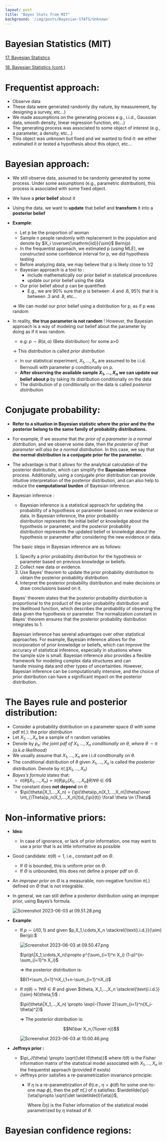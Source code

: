 ```yaml
---
layout: post
title: "Bayes Stats from MIT"
background: '/img/posts/Bayesian-STATS/Unknown'
---
```

# Bayesian Statistics (MIT)

[17. Bayesian Statistics](https://www.youtube.com/watch?v=bFZ-0FH5hfs&list=PLUl4u3cNGP60uVBMaoNERc6knT_MgPKS0&index=15)

[18. Bayesian Statistics (cont.)](https://www.youtube.com/watch?v=k2inA31Gups)

# **Frequentist approach:**

- Observe data
- These data were generated randomly (by nature, by measurement, by designing  a survey, etc…)
- We made assumptions on the generating process e.g., i.i.d., Gaussian data, smooth density, linear regression function, etc...)
- The generating process was associated to some object of interest (e.g., a parameter, a density, etc...)
- This object was unknown but fixed and we wanted to find it: we either estimated it or tested a hypothesis about this object, etc…

# **Bayesian approach:**

- We still observe data, assumed to be randomly generated by some process. Under some assumptions (e.g., parametric distribution), this process is associated with some fixed object.
- We have a **prior belief** about it
- Using the data, we want to **update** that belief and **transform** it into a **posterior belief**

- **Example**:
    - Let p be the proportion of woman
    - Sample n people randomly with replacement in the population and denote by  $X_i \overset{\mathrm{iid}}{\sim}$  Bern(p)
    - In the frequentist approach, we estimated p (using MLE), we constructed some confidence interval for p, we did hypothesis testing
    - Before analyzing data, we may believe that p is likely close to 1/2
    - Bayesian approach is a tool to :
        - include mathematically our prior belief in statistical procedures
        - update our prior belief using the data
    - Our prior belief about p can be quantified:
        - E.g., we are 90% sure that p is between .4 and .6, 95% that it is between .3 and .8, etc...
            
    
    ⇒ We can model our prior belief using a distribution for p, as if p was random
    
- In reality, **the true parameter is not random** ! However, the Bayesian approach is a way of modeling our belief about the parameter by doing as if it was random.
    - e.g: $p \sim B(a,a)$ (Beta distribution) for some a>0
    
    → This distribution is called *prior distribution*
    
    - In our statistical experiment, $X_1,...,X_n$ are assumed to be i.i.d. Bernoulli with parameter p conditionally on p.
    - **After observing the available sample $X_1,...,X_n$ we can update our belief about p** by taking its distribution conditionally on the data
    - The distribution of p conditionally on the data is called *posterior distribution*

# **Conjugate  probability:**

- **Refer to a situation in Bayesian statistic where the prior and the the posterior belong to the same family of probability distributions.**
- For example, if we assume that *the prior of a parameter is a normal distribution,* and we observe some date, then *the posterior of that parameter will also be a normal distribution*. In this case, we say that **the normal distribution is a conjugate prior for the parameter.**
- The advantage is that it allows for the analytical calculation of the posterior distribution, which can simplify the **Bayesian inference** process. Additionally, using a conjugate prior distribution can provide intuitive interpretation of the posterior distribution, and can also help to reduce the **computational** **burden** of Bayesian inference.
- Bayesian inference :
    - Bayesian inference is a statistical approach for updating the probability of a hypothesis or parameter based on new evidence or data. In Bayesian inference, the prior probability distribution represents the initial belief or knowledge about the hypothesis or parameter, and the posterior probability distribution represents the updated belief or knowledge about the hypothesis or parameter after considering the new evidence or data.
    
    The basic steps in Bayesian inference are as follows:
    
    1. Specify a prior probability distribution for the hypothesis or parameter based on previous knowledge or beliefs.
    2. Collect new data or evidence.
    3. Use Bayes' theorem to update the prior probability distribution to obtain the posterior probability distribution.
    4. Interpret the posterior probability distribution and make decisions or draw conclusions based on it.
    
    Bayes' theorem states that the posterior probability distribution is proportional to the product of the prior probability distribution and the likelihood function, which describes the probability of observing the data given the hypothesis or parameter. The normalization constant in Bayes' theorem ensures that the posterior probability distribution integrates to 1.
    
    Bayesian inference has several advantages over other statistical approaches. For example, Bayesian inference allows for the incorporation of prior knowledge or beliefs, which can improve the accuracy of statistical inference, especially in situations where the sample size is small. Bayesian inference also provides a flexible framework for modeling complex data structures and can handle missing data and other types of uncertainties. However, Bayesian inference can be computationally intensive, and the choice of prior distribution can have a significant impact on the posterior distribution.
    

# **The Bayes rule and posterior distribution:**

- Consider a probability distribution on a parameter space $\Theta$ with some pdf $\pi(.)$: the *prior distribution*
- Let $X_1,...,X_n$ be a sample of n random variables
- Denote by $p_n$: *the joint pdf of $X_1,...,X_n$ conditionally on $\theta,$ where $\theta \sim \pi$ (a.k.a likelihood)*
- We usually assume that $X_1,...,X_n$ are i.i.d conditionally on $\theta$.
- The conditional distribution of $\theta$ given $X_1,...,X_n$ is called the *posterior distribution*. Denote by $\pi(.\|X_1,...,X_n)$
- *Bayes’s formula* states that:
    - $\pi(\theta\|X_1,...,X_n) \propto \pi(\theta)p_n(X_1,...,X_n\|\theta)\forall \theta \in \Theta$$
- The constant does **not depend** on $\theta$:
    - $\pi(\theta\|X_1,...,X_n) = {\pi(\theta)p_n(X_1,...,X_n\|\theta)\over \int_{\Theta}p_n(X_1,...,X_n\|t)d_{\pi}(t)} \forall \theta \in \Theta$

# Non-informative priors:

- **Idea**:
    - In case of ignorance, or lack of prior information, one may want to use a prior that is as little informative as possible
- Good candidate: $\pi(\theta) \propto 1$, i.e., constant pdf on $\Theta$.
    - If $\Theta$ is bounded, this is uniform prior on $\Theta$.
    - If $\Theta$  is unbounded, this does not define a proper pdf on $\Theta$.
- An *improper prior* on $\Theta$ is a measurable, non-negative function $\pi(.)$ defined on $\Theta$ that is not integrable.
- In general, we can still define a posterior distribution using an improper prior, using Bayes’s formula.
    
    ![Screenshot 2023-06-03 at 09.51.28.png](/img/posts/Bayesian-STATS/Screenshot_2023-06-03_at_09.51.28.png)
    
- **Example**:
    - If $p \sim U(0,1)$ and given $p,X_1,\cdots,X_n \stackrel{\text{i.i.d.}}{\sim} Ber(p):$
        
        ![Screenshot 2023-06-03 at 09.50.47.png](/img/posts/Bayesian-STATS/Screenshot_2023-06-03_at_09.50.47.png)
        
        $\pi(p\|X_1,\cdots,X_n)\propto p^{\sum_{i=1}^n X_i} (1-p)^{n-\sum_{i=1}^n X_i}$
        
        ⇒ the posterior distribution is:
        
        $B(1+\sum_{i=1}^nX_i,1+n-\sum_{i=1}^nX_i)$
        
    - If $\pi(\theta) = 1 \forall \theta \in R$ and given $\theta, X_1,...,X_n \stackrel{\text{i.i.d.}}{\sim} N(\theta,1)$
    :
        
        $\pi(\theta\|X_1,...,X_n) \propto \exp(-{1\over 2}\sum_{i=1}^n(X_i-\theta)^2)$
        
        ⇒ The posterior distribution is:
        
         $$N(\bar X_n,{1\over n})$$
        
        ![Screenshot 2023-06-03 at 10.00.46.png](/img/posts/Bayesian-STATS/Screenshot_2023-06-03_at_10.00.46.png)
        
- **Jeffreys prior :**
    - $\pi_J(\theta) \propto \sqrt{\det I(\theta)}$ where $I(\theta)$ is the Fisher information matrix of the statistical model associated with $X_1,...,X_n$ in the frequentist approach (provided if exists)
    - Jeffreys prior satisfies  a re-parametrization invariance principle:
        - If $\eta$ is a re-parametrization of $\theta$(i.e., $\eta = \phi(\theta)$ for some one-to-one map $\phi$), then the pdf $\widetilde{\pi}(.)$  of $\eta$ satisfies: $\widetilde{\pi}(\eta)\propto \sqrt{\det \widetilde{I}(\eta)}$,
            
            Where $\widetilde{I}(\eta)$ is the Fisher information of the statistical model parametrized by $\eta$ instead of $\theta$.
            

# Bayesian confidence regions: